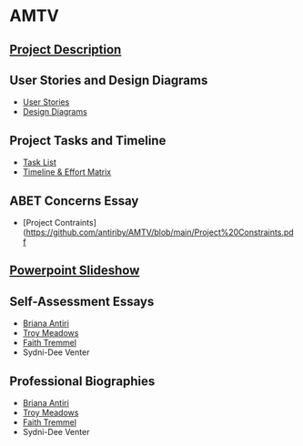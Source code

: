 # AMTV
## [Project Description](https://github.com/antiriby/AMTV/blob/main/Project-Description.md)

## User Stories and Design Diagrams
* [User Stories](https://github.com/antiriby/AMTV/blob/main/User_Stories.md)
* [Design Diagrams](https://github.com/antiriby/AMTV/tree/main/Design%20Diagrams)

## Project Tasks and Timeline
* [Task List](https://github.com/antiriby/AMTV/blob/main/Tasklist.md)
* [Timeline & Effort Matrix](https://github.com/antiriby/AMTV/blob/main/Milestones%2C%20Timeline%2C%20and%20Effort%20Matrix.pdf)

## ABET Concerns Essay
* [Project Contraints](https://github.com/antiriby/AMTV/blob/main/Project%20Constraints.pdf

## [Powerpoint Slideshow](https://github.com/antiriby/AMTV/blob/main/Slideshow.md)

## Self-Assessment Essays
* [Briana Antiri](https://github.com/antiriby/AMTV/blob/main/Self-Assessment%20Essays/Briana%20Antiri.md)
* [Troy Meadows](https://github.com/antiriby/AMTV/blob/main/Self-Assessment%20Essays/Troy%20Meadows.md)
* [Faith Tremmel](https://github.com/antiriby/AMTV/blob/main/Self-Assessment%20Essays/Tremmel_Individual_Capstone_Assessment.pdf)
* Sydni-Dee Venter

## Professional Biographies
* [Briana Antiri](https://github.com/antiriby/AMTV/blob/main/professional-bios/Briana%20Antiri.md)
* [Troy Meadows](https://github.com/antiriby/AMTV/blob/main/professional-bios/Troy%20Meadows.md)
* [Faith Tremmel](https://github.com/antiriby/AMTV/blob/main/professional-bios/Faith%20Tremmel.md)
* Sydni-Dee Venter
